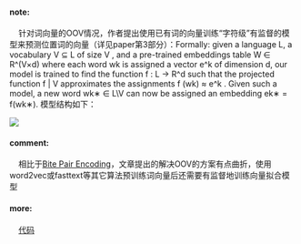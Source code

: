 #### note:
&nbsp;&nbsp;&nbsp;&nbsp;针对词向量的OOV情况，作者提出使用已有词的向量训练“字符级”有监督的模型来预测位置词的向量（详见paper第3部分）：Formally: given a language L, a vocabulary V ⊆ L of size V , and a pre-trained embeddings table W ∈ R^(V×d) where each word wk is assigned a vector e^k of dimension d, our model is trained to find the function f : L → R^d such that the projected function f | V approximates the assignments f (wk) ≈ e^k . Given such a model, a new word wk∗ ∈ L\V can now be assigned an embedding ek∗ = f(wk∗). 模型结构如下：

![](https://github.com/xwzhong/papernote/blob/master/pic/mimick%20model%20architecture.png)

#### comment:
&nbsp;&nbsp;&nbsp;&nbsp;相比于[Bite Pair Encoding](https://github.com/xwzhong/papernote/blob/master/others/Neural%20Machine%20Translation%20of%20Rare%20Words%20with%20Subword.md)，文章提出的解决OOV的方案有点曲折，使用word2vec或fasttext等其它算法预训练词向量后还需要有监督地训练向量拟合模型


#### more:
&nbsp;&nbsp;&nbsp;&nbsp;[代码](https://github.com/yuvalpinter/Mimick)
